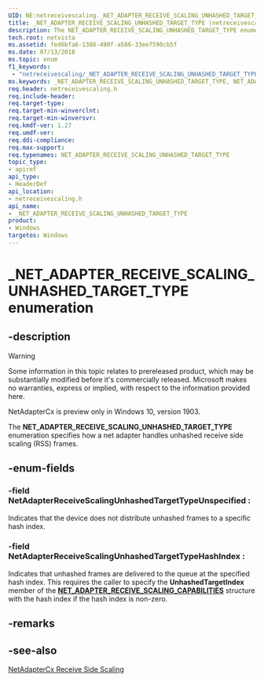 ```yaml
---
UID: NE:netreceivescaling._NET_ADAPTER_RECEIVE_SCALING_UNHASHED_TARGET_TYPE
title: _NET_ADAPTER_RECEIVE_SCALING_UNHASHED_TARGET_TYPE (netreceivescaling.h)
description: The NET_ADAPTER_RECEIVE_SCALING_UNHASHED_TARGET_TYPE enumeration specifies how a net adapter handles unhashed receive side scaling (RSS) frames.
tech.root: netvista
ms.assetid: fed6bfa6-1388-490f-a586-33ee7590cb5f
ms.date: 07/13/2018
ms.topic: enum
f1_keywords:
 - "netreceivescaling/_NET_ADAPTER_RECEIVE_SCALING_UNHASHED_TARGET_TYPE"
ms.keywords: _NET_ADAPTER_RECEIVE_SCALING_UNHASHED_TARGET_TYPE, NET_ADAPTER_RECEIVE_SCALING_UNHASHED_TARGET_TYPE, 
req.header: netreceivescaling.h
req.include-header:
req.target-type:
req.target-min-winverclnt:
req.target-min-winversvr:
req.kmdf-ver: 1.27
req.umdf-ver:
req.ddi-compliance:
req.max-support:
req.typenames: NET_ADAPTER_RECEIVE_SCALING_UNHASHED_TARGET_TYPE
topic_type: 
- apiref
api_type: 
- HeaderDef
api_location:
- netreceivescaling.h
api_name: 
- _NET_ADAPTER_RECEIVE_SCALING_UNHASHED_TARGET_TYPE
product:
- Windows
targetos: Windows
---
```


# _NET_ADAPTER_RECEIVE_SCALING_UNHASHED_TARGET_TYPE enumeration

## -description
> [!WARNING]
> Some information in this topic relates to prereleased product, which may be substantially modified before it's commercially released. Microsoft makes no warranties, express or implied, with respect to the information provided here.
>
> NetAdapterCx is preview only in Windows 10, version 1903.

The **NET_ADAPTER_RECEIVE_SCALING_UNHASHED_TARGET_TYPE** enumeration specifies how a net adapter handles unhashed receive side scaling (RSS) frames.

## -enum-fields

### -field NetAdapterReceiveScalingUnhashedTargetTypeUnspecified : 
Indicates that the device does not distribute unhashed frames to a specific hash index.

### -field NetAdapterReceiveScalingUnhashedTargetTypeHashIndex : 
Indicates that unhashed frames are delivered to the queue at the specified hash index. This requires the caller to specify the **UnhashedTargetIndex** member of the [**NET_ADAPTER_RECEIVE_SCALING_CAPABILITIES**](ns-netreceivescaling-_net_adapter_receive_scaling_capabilities.md) structure with the hash index if the hash index is non-zero.

## -remarks

## -see-also

[NetAdapterCx Receive Side Scaling](https://docs.microsoft.com/windows-hardware/drivers/netcx/netadaptercx-receive-side-scaling-rss-)
